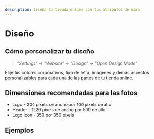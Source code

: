 ```yaml
---
description: Diseña tu tienda online con tus atributos de mara
---
```


# Diseño

## Cómo personalizar tu diseño

> _"Settings" -&gt; "Website" -&gt; "Design" -&gt; "Open Design Mode"_

Elije tus colores corporativos, tipo de letra, imágenes y demás aspectos personalizables para cada una de las partes de tu tienda online.

## Dimensiones recomendadas para las fotos

* Logo - 300 pixels de ancho por 100 pixels de alto
* Header - 1920 pixels de ancho por 500 de alto
* Logo icon - 350 por 350 pixels 

## Ejemplos

